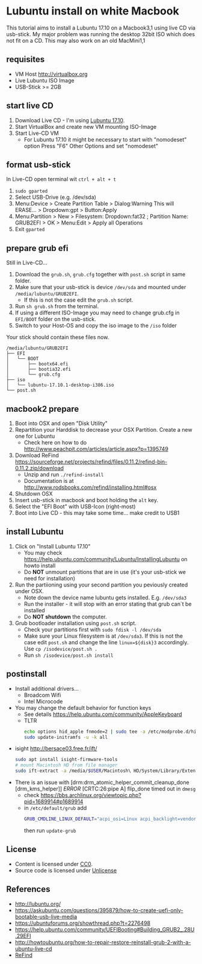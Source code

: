 # Lubuntu install on white Macbook

This tutorial aims to install a Lubuntu 17.10 on a Macbook3,1 using live CD via usb-stick.
My major problem was running the desktop 32bit ISO which does not fit on a CD. This may also work on an old MacMini1,1

## requisites

- VM Host http://virtualbox.org
- Live Lubuntu ISO Image
- USB-Stick >= 2GB

## start live CD

1. Download Live CD - I'm using [Lubuntu 17.10][Lubuntu 17.10].
2. Start VirtualBox and create new VM mounting ISO-Image
3. Start Live-CD VM
   - For Lubuntu 17.10 it might be necessary to start with "nomodeset" option
     Press "F6" Other Options and set "nomodeset"

## format usb-stick

In Live-CD open terminal wit `ctrl + alt + t`

1. `sudo gparted`
2. Select USB-Drive (e.g. /dev/sda)
3. Menu:Device > Create Partition Table > Dialog:Warning This will ERASE... > Dropdown:gpt > Button:Apply
4. Menu:Partition > New > Filesystem: Dropdown:fat32 ; Partition Name: GRUB2EFI > OK > Menu:Edit > Apply all Operations
5. Exit `gparted`

## prepare grub efi

Still in Live-CD...

1. Download the `grub.sh`, `grub.cfg` together with `post.sh` script in same folder.
2. Make sure that your usb-stick is device `/dev/sda` and mounted under `/media/lubuntu/GRUB2EFI`.
   - If this is not the case edit the `grub.sh` script.
3. Run `sh grub.sh` from the terminal.
4. If using a different ISO-Image you may need to change grub.cfg in `EFI/BOOT` folder on the usb-stick.
5. Switch to your Host-OS and copy the iso image to the `/iso` folder

  Your stick should contain these files now.
  ````
  /media/lubuntu/GRUB2EFI
  ├── EFI
  │   └── BOOT
  │       ├── bootx64.efi
  │       ├── bootia32.efi
  │       └── grub.cfg
  ├── iso
  │   └── lubuntu-17.10.1-desktop-i386.iso
  └── post.sh
  ````

## macbook2 prepare

1. Boot into OSX and open "Disk Utility"
2. Repartition your Harddisk to decrease your OSX Partition. Create a new one for Lubuntu
   - Check here on how to do <http://www.peachpit.com/articles/article.aspx?p=1395749>
3. Download ReFind <https://sourceforge.net/projects/refind/files/0.11.2/refind-bin-0.11.2.zip/download>
   - Unzip and run `./refind-install`
   - Documentation is at <http://www.rodsbooks.com/refind/installing.html#osx>
4. Shutdown OSX
5. Insert usb-stick in macbook and boot holding the `alt` key.
6. Select the "EFI Boot" with USB-Icon (right-most)
7. Boot into Live CD - this may take some time... make credit to USB1

## install Lubuntu

1. Click on "Install Lubuntu 17.10"
   - You may check <https://help.ubuntu.com/community/Lubuntu/InstallingLubuntu> on howto install
   - Do **NOT** unmount partitions that are in use (it's your usb-stick we need for installation)
2. Run the partiioning using your second partition you peviously created under OSX.
   - Note down the device name lubuntu gets installed. E.g. `/dev/sda3`
   - Run the installer - it will stop with an error stating that grub can`t be installed
   - Do **NOT shutdown** the computer.
3. Grub bootloader installation using `post.sh` script.
   - Check your partitions first with `sudo fdisk -l /dev/sda`
   - Make sure your Linux filesystem is at `/dev/sda3`. If this is not the case edit `post.sh` and change the line `linux=${disk}3` accordingly. Use `cp /isodevice/post.sh .`
   - Run `sh /isodevice/post.sh install`

## postinstall

- Install additional drivers...
  - Broadcom Wifi
  - Intel Microcode
- You may change the default behavior for function keys
  - See details https://help.ubuntu.com/community/AppleKeyboard
  - TLTR
    ```bash
    echo options hid_apple fnmode=2 | sudo tee -a /etc/modprobe.d/hid_apple.conf
    sudo update-initramfs -u -k all
    ```
- isight http://bersace03.free.fr/ift/
  ```bash
  sudo apt install isight-firmware-tools
  # mount Macintosh HD from file manager
  sudo ift-extract -a /media/$USER/Macintosh\ HD/System/Library/Extensions/IOUSBFamily.kext/Contents/PlugIns/AppleUSBVideoSupport.kext/Contents/MacOS/AppleUSBVideoSupport
  ```
- There is an issue with [drm:drm_atomic_helper_commit_cleanup_done [drm_kms_helper]] *ERROR* [CRTC:26:pipe A] flip_done timed out in `dmesg`
  - check https://bbs.archlinux.org/viewtopic.php?pid=1689914#p1689914
  - in `/etc/default/grub` add
    ```bash
    GRUB_CMDLINE_LINUX_DEFAULT="acpi_osi=Linux acpi_backlight=vendor video=SVIDEO-1:d"
    ```
    then run `update-grub`

## License

- Content is licensed under [CC0](http://creativecommons.org/publicdomain/zero/1.0/).
- Source code is licensed under [Unlicense](http://unlicense.org/)

## References

- http://lubuntu.org/
- https://askubuntu.com/questions/395879/how-to-create-uefi-only-bootable-usb-live-media
- https://ubuntuforums.org/showthread.php?t=2276498
- https://help.ubuntu.com/community/UEFIBooting#Building_GRUB2_.28U.29EFI
- http://howtoubuntu.org/how-to-repair-restore-reinstall-grub-2-with-a-ubuntu-live-cd
- [ReFind][ReFind]

[Lubuntu 17.10]: http://cdimage.ubuntu.com/lubuntu/releases/17.10.1/release/lubuntu-17.10.1-desktop-i386.iso
[ReFind]: http://www.rodsbooks.com/refind
